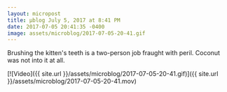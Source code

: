 ```yaml
---
layout: micropost
title: μblog July 5, 2017 at 8:41 PM
date: 2017-07-05 20:41:35 -0400
image: assets/microblog/2017-07-05-20-41.gif
---
```

Brushing the kitten's teeth is a two-person job fraught with peril. Coconut was not into it at all.

[![Video]({{ site.url }}/assets/microblog/2017-07-05-20-41.gif)]({{ site.url }}/assets/microblog/2017-07-05-20-41.mov)